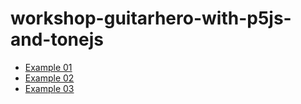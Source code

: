 # workshop-guitarhero-with-p5js-and-tonejs

- [Example 01](https://asanzdiego.github.io/workshop-guitarhero-with-p5js-and-tonejs/example-01/index.html)
- [Example 02](https://asanzdiego.github.io/workshop-guitarhero-with-p5js-and-tonejs/example-02/index.html)
- [Example 03](https://asanzdiego.github.io/workshop-guitarhero-with-p5js-and-tonejs/example-03/index.html)